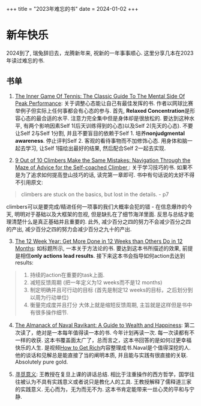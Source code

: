 +++
title = "2023年难忘的书"
date = 2024-01-02
+++

# 新年快乐

2024到了, 瑞兔辞旧去，龙腾新年来, 祝新的一年事事顺心. 这里分享几本在2023年读过难忘的书.

## 书单

1. [The Inner Game Of Tennis: The Classic Guide To The Mental Side Of Peak Performance](https://www.amazon.com/-/zh_TW/W-Timothy-Gallwey/dp/B007CKJNPY/ref=sr_1_2?adgrpid=121514880165&hvadid=585846668542&hvdev=c&hvlocphy=9069537&hvnetw=g&hvqmt=e&hvrand=9360308311046058425&hvtargid=kwd-298328798799&hydadcr=5338_13199224&keywords=the+inner+game+of+tennis&qid=1704200563&sr=8-2): 关于调整心态能让自己有最佳发挥的书. 作者以网球比赛举例子但实际上任何事都会有心态的参与. 首先, **Relaxed Concentration**是形容心态的最合适的水平. 注意力完全集中但是身体却是很放松的. 要达到这种水平, 有两个影响因素Self 1(后天训练得到的心态)以及Self 2(先天的心态). 不要让Self 2与Self 1分割, 并且不要盲目的依赖于Self 1. 培养**nonjudgmental awareness**. 停止评判Self 2. 客观的看待事物而不加修饰心态. 用身体和脑一起去学习, 让Self 1描绘出最好的结果, 然后配合Self 2一起去实现.

2. [9 Out of 10 Climbers Make the Same Mistakes: Navigation Through the Maze of Advice for the Self-coached Climber ](https://www.amazon.co.uk/Out-Climbers-Make-Same-Mistakes/dp/095642810X/ref=sr_1_1?adgrpid=56828746287&hvadid=605919519822&hvdev=c&hvlocint=9045701&hvlocphy=9069537&hvnetw=g&hvqmt=e&hvrand=1051701062478381141&hvtargid=kwd-300879518041&hydadcr=10582_2162343&keywords=9+out+of+10+climbers&qid=1704200606&sr=8-1): 关于学习技巧的书. 如果不是为了追求如何提高登山技巧的话, 读完第一章即可. 书中有句话说的太好不得不引用原文:
> climbers are stuck on the basics, but lost in the details. - p7

climbers可以是要完成/精进任何一项事的我们大概率会犯的错 - 在信息爆炸的今天, 明明对于基础以及大框架的忽视, 但是缺扎在了细节海洋里面. 反思与总结才能理清楚什么是真正基础并且重要的. 此外, 减少百分之四的努力不会减少百分之四的产出, 减少百分之四的努力会减少百分之九十的产出.

3. [The 12 Week Year: Get More Done in 12 Weeks than Others Do in 12 Months](https://www.amazon.com/-/zh_TW/dp/B08DFFS7K8/ref=sr_1_1?adgrpid=125951556929&hvadid=585846668554&hvdev=c&hvlocphy=9069537&hvnetw=g&hvqmt=e&hvrand=3563086301586033640&hvtargid=kwd-301702799421&hydadcr=5371_13199253&keywords=12+week+year&qid=1704200642&sr=8-1): 如标题所示, 一本关于方法论的书. 要达到这本书所描述的效果, 前提是相信**only actions lead results**. 接下来这本书会指导如何action去达到results:
> 1. 持续的action在重要的task上面.
> 2. 减短反馈周期 (把一年定义为12 weeks而不是12 months)
> 3. 制定明确并且可行动的目标 (首先是制定12 weeks的目标，之后划分到以周为行动单位)
> 4. 衡量完成度并且打分
大体上就是缩短反馈周期, 主旨就是这样但是书中有很多操作细节.


4. [The Almanack of Naval Ravikant: A Guide to Wealth and Happiness](https://www.amazon.com/-/zh_TW/Eric-Jorgenson/dp/1544514212/ref=sr_1_1?adgrpid=123510539502&hvadid=673391778402&hvdev=c&hvlocphy=9069537&hvnetw=g&hvqmt=e&hvrand=15029264263340209477&hvtargid=kwd-978551832954&hydadcr=23570_13677520&keywords=the+almanack+of+naval+ravikant&qid=1704200686&sr=8-1): 第二次读了，绝对是一本每年值得读一本的书. 今年计划再读一次. 每一次读都有不一样的收获. 这本书覆盖面太广了，总而言之，这本书回答的是如何过更幸福快乐的人生. 是视频[How to Get Rich](https://www.youtube.com/watch?v=1-TZqOsVCNM)内容整理成书.Naval是个值得深挖的人. 他的谈话和见解总是能直接了当的阐明本质, 并且能与实践有很直接的关联. Absolutely pure gold.

5. [寻觅意义](https://book.douban.com/subject/36108573/): 王教授在复旦上课的讲话总结. 相比于注重操作的西方哲学，国学往往被认为不具有实践意义或者说只是教化人的工具. 王教授解释了儒释道三家的实践意义. 无心而为，无为而无不为. 这本书肯定能带来一丝心灵的平和与宁静.




